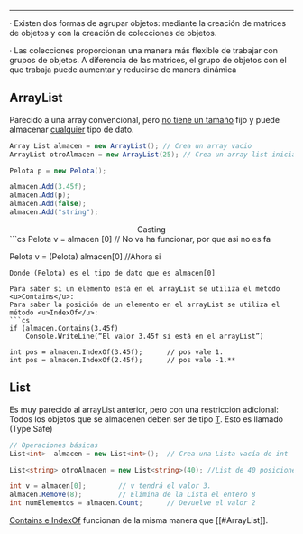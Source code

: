 -----
· Existen dos formas de agrupar objetos: mediante la creación de matrices de objetos y con la creación de colecciones de objetos.

· Las colecciones proporcionan una manera más flexible de trabajar con grupos de objetos. A diferencia de las matrices, el grupo de objetos con el que trabaja puede aumentar y reducirse de manera dinámica

## ArrayList

Parecido a una array convencional, pero <u>no tiene un tamaño</u> fijo y puede almacenar <u>cualquier</u> tipo de dato.

```cs
Array List almacen = new ArrayList(); // Crea un array vacio
ArrayList otroAlmacen = new ArrayList(25); // Crea un array list inicialemnte de x posiciones

Pelota p = new Pelota();

almacen.Add(3.45f);
almacen.Add(p);
almacen.Add(false);
almacen.Add("string");
```

<center>Casting</center>
```cs
Pelota v = almacen [0] // No va ha funcionar, por que asi no es fa

Pelota v = (Pelota) almacen[0] //Ahora si
```
Donde (Pelota) es el tipo de dato que es almacen[0]

Para saber si un elemento está en el arrayList se utiliza el método <u>Contains</u>:
Para saber la posición de un elemento en el arrayList se utiliza el método <u>IndexOf</u>:
```cs
if (almacen.Contains(3.45f) 
    Console.WriteLine(“El valor 3.45f si está en el arrayList”)

int pos = almacen.IndexOf(3.45f);      // pos vale 1.
int pos = almacen.IndexOf(2.45f);      // pos vale -1.**
```

## List 
Es muy parecido al arrayList anterior, pero con una restricción adicional:
Todos los objetos que se almacenen deben ser de tipo <u>T</u>. Esto es llamado (Type Safe) 
```cs 
// Operaciones básicas
List<int>  almacen = new List<int>();  // Crea una Lista vacía de int

List<string> otroAlmacen = new List<string>(40); //List de 40 posiciones iniciales para strings

int v = almacen[0];        // v tendrá el valor 3.
almacen.Remove(8);         // Elimina de la Lista el entero 8
int numElementos = almacen.Count;      // Devuelve el valor 2
```
<u>Contains e IndexOf</u> funcionan de la misma manera que [[#ArrayList]].
